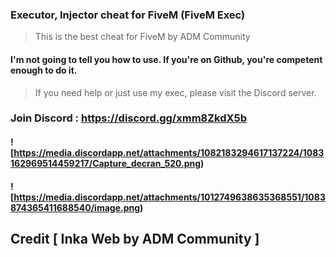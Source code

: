 ### Executor, Injector cheat for FiveM (FiveM Exec)
> This is the best cheat for FiveM by ADM Community


#### I'm not going to tell you how to use. If you're on Github, you're competent enough to do it.
> If you need help or just use my exec, please visit the Discord server.

### Join Discord : https://discord.gg/xmm8ZkdX5b

#### ![https://media.discordapp.net/attachments/1082183294617137224/1083162969514459217/Capture_decran_520.png)
#### ![https://media.discordapp.net/attachments/1012749638635368551/1083874365411688540/image.png)


## Credit [ Inka Web by ADM Community ]
